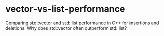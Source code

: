 # vector-vs-list-performance
Comparing std::vector and std::list performance in C++ for insertions and deletions. Why does std::vector often outperform std::list?
